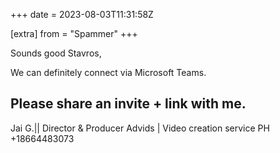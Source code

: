 +++
date = 2023-08-03T11:31:58Z

[extra]
from = "Spammer"
+++

Sounds good Stavros,

We can definitely connect via Microsoft Teams.

Please share an invite + link with me.
--
Jai G.|| Director & Producer
Advids | Video creation service
PH +18664483073
